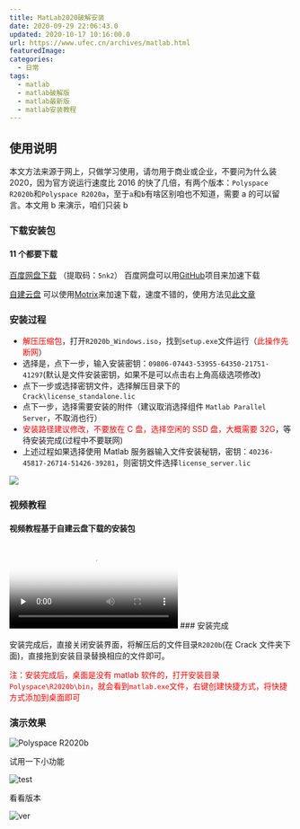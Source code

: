 ```yaml
---
title: MatLab2020破解安装
date: 2020-09-29 22:06:43.0
updated: 2020-10-17 10:16:00.0
url: https://www.ufec.cn/archives/matlab.html
featuredImage:
categories:
  - 日常
tags:
  - matlab
  - matlab破解版
  - matlab最新版
  - matlab安装教程
---
```


## 使用说明

本文方法来源于网上，只做学习使用，请勿用于商业或企业，不要问为什么装 2020，因为官方说运行速度比 2016 的快了几倍，有两个版本：`Polyspace R2020b`和`Polyspace R2020a`，至于`a`和`b`有啥区别咱也不知道，需要 a 的可以留言。本文用 b 来演示，咱们只装 b

### 下载安装包

#### 11 个都要下载

[百度网盘下载](https://pan.baidu.com/s/1hgPsOn90PRDz0y44nBVCrQ) （提取码：`5nk2`）
百度网盘可以用[GitHub](https://github.com/PanDownloadServer/Server/)项目来加速下载

[自建云盘](https://pan.ufec.cn/)
可以使用[Motrix](https://Motrix.app)来加速下载，速度不错的，使用方法见[此文章](https://www.ufec.cn/archives/aria2.html#%E5%85%B6%E4%BB%96%E5%B7%A5%E5%85%B7)

### 安装过程

- <font color="red">解压压缩包</font>，打开`R2020b_Windows.iso`，找到`setup.exe`文件运行（<font color="red">此操作先断网</font>）
- 选择是，点下一步，输入安装密钥：`09806-07443-53955-64350-21751-41297`(默认是文件安装密钥，如果不是可以点击右上角高级选项修改)
- 点下一步或选择密钥文件，选择解压目录下的`Crack\license_standalone.lic`
- 点下一步，选择需要安装的附件（建议取消选择组件 `Matlab Parallel Server`，不取消也行）
- <font color="red">安装路径建议修改，不要放在 C 盘，选择空闲的 SSD 盘，大概需要 32G</font>，等待安装完成(过程中不要联网)
- 上述过程如果选择使用 Matlab 服务器输入文件安装秘钥，密钥：`40236-45817-26714-51426-39281`，则密钥文件选择`license_server.lic`

![](https://my-static.ufec.cn/blog/0de1d417fa728f3f540fccab79fc01bd.jpg)

### 视频教程

#### 视频教程基于自建云盘下载的安装包

<video id="video" controls="" preload="none" poster="https://my-static.ufec.cn/blog/0de1d417fa728f3f540fccab79fc01bd.jpg">
      <source id="mp4" src="https://my-static.ufec.cn/blog/MATLAB.mp4" type="video/mp4">
</video>
### 安装完成

安装完成后，直接关闭安装界面，将解压后的文件目录`R2020b`(在 Crack 文件夹下面)，直接拖到安装目录替换相应的文件即可。

<font color="red">注：安装完成后，桌面是没有 matlab 软件的，打开安装目录`Polyspace\R2020b\bin`，就会看到`matlab.exe`文件，右键创建快捷方式，将快捷方式添加到桌面即可</font>

### 演示效果

![Polyspace R2020b](https://my-static.ufec.cn/blog/644e86dfb2576ebc252cbbb5aa9c118e.jpg)

试用一下小功能

![test](https://my-static.ufec.cn/blog/9ca1c5b348cff575bb9fd15277f325c5.png)

看看版本

![ver](https://my-static.ufec.cn/blog/39c880a3ae7798972f4876293fad2e43.jpg)
